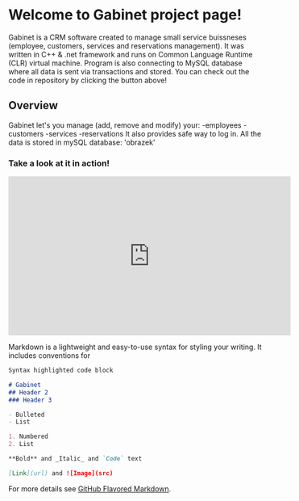 # Welcome to **Gabinet** project page!

Gabinet is a CRM software created to manage small service buissneses (employee, customers, services and reservations management). It was written in C++ & .net framework and runs on  Common Language Runtime (CLR) virtual machine. Program is also connecting to MySQL database where all data is sent via transactions and stored. You can check out the code in repository by clicking the button above!



## Overview
Gabinet let's you manage (add, remove and modify) your:
-employees
-customers
-services
-reservations
It also provides safe way to log in. All the data is stored in mySQL database:
'obrazek'
### Take a look at it in action!
<iframe width="560" height="315" src="https://www.youtube.com/embed/4-L6rEm0rnY" frameborder="0" allow="autoplay; encrypted-media" allowfullscreen></iframe>

Markdown is a lightweight and easy-to-use syntax for styling your writing. It includes conventions for

```markdown
Syntax highlighted code block

# Gabinet
## Header 2
### Header 3

- Bulleted
- List

1. Numbered
2. List

**Bold** and _Italic_ and `Code` text

[Link](url) and ![Image](src)
```

For more details see [GitHub Flavored Markdown](https://guides.github.com/features/mastering-markdown/).

